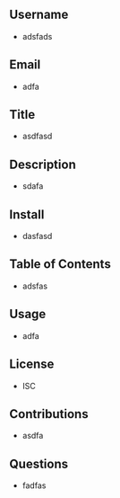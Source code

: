 
## Username
  * adsfads
## Email
  * adfa
## Title
  * asdfasd
## Description
  * sdafa
## Install
  * dasfasd
## Table of Contents
  * adsfas
## Usage
  * adfa
## License
  * ISC
## Contributions
  * asdfa
## Questions
  * fadfas
